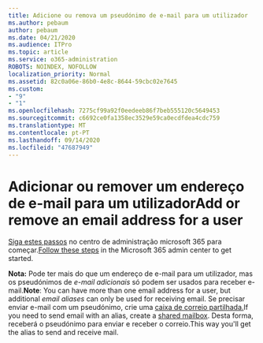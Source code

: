 ```yaml
---
title: Adicione ou remova um pseudónimo de e-mail para um utilizador
ms.author: pebaum
author: pebaum
ms.date: 04/21/2020
ms.audience: ITPro
ms.topic: article
ms.service: o365-administration
ROBOTS: NOINDEX, NOFOLLOW
localization_priority: Normal
ms.assetid: 82c0a06e-86b0-4e8c-8644-59cbc02e7645
ms.custom:
- "9"
- "1"
ms.openlocfilehash: 7275cf99a92f0eedeeb86f7beb555120c5649453
ms.sourcegitcommit: c6692ce0fa1358ec3529e59ca0ecdfdea4cdc759
ms.translationtype: MT
ms.contentlocale: pt-PT
ms.lasthandoff: 09/14/2020
ms.locfileid: "47687949"
---
```

# <a name="add-or-remove-an-email-address-for-a-user"></a><span data-ttu-id="ed835-102">Adicionar ou remover um endereço de e-mail para um utilizador</span><span class="sxs-lookup"><span data-stu-id="ed835-102">Add or remove an email address for a user</span></span>

<span data-ttu-id="ed835-103">[Siga estes passos](https://portal.office.com/AdminPortal/Home#/AssistedGuide/addemailoptions) no centro de administração microsoft 365 para começar.</span><span class="sxs-lookup"><span data-stu-id="ed835-103">[Follow these steps](https://portal.office.com/AdminPortal/Home#/AssistedGuide/addemailoptions) in the Microsoft 365 admin center to get started.</span></span>

 <span data-ttu-id="ed835-104">**Nota:** Pode ter mais do que um endereço de e-mail para um utilizador, mas os pseudónimos de  *e-mail adicionais*  só podem ser usados para receber e-mail.</span><span class="sxs-lookup"><span data-stu-id="ed835-104">**Note**: You can have more than one email address for a user, but additional  *email aliases*  can only be used for receiving email.</span></span> <span data-ttu-id="ed835-105">Se precisar enviar e-mail com um pseudónimo, crie uma [caixa de correio partilhada.](https://docs.microsoft.com/microsoft-365/admin/email/create-a-shared-mailbox)</span><span class="sxs-lookup"><span data-stu-id="ed835-105">If you need to send email with an alias, create a [shared mailbox](https://docs.microsoft.com/microsoft-365/admin/email/create-a-shared-mailbox).</span></span> <span data-ttu-id="ed835-106">Desta forma, receberá o pseudónimo para enviar e receber o correio.</span><span class="sxs-lookup"><span data-stu-id="ed835-106">This way you'll get the alias to send and receive mail.</span></span>
  